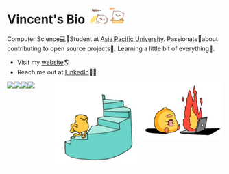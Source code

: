 # Vincent's Bio <img src="/assets/mochi-sleeping.gif" height="40px"/><img src="/assets/mochi-greeting.gif" height="40px">

<!-- Intro -->
Computer Science💻🧪Student at [Asia Pacific University](https://new.apu.edu.my/#).   Passionate💖about contributing to open source projects📂. Learning a little bit of everything🌝.

<img src="/assets/duck-fire.webp" align="right" height="133px" style="padding-top: 55px"/>

<!-- Contact -->
- Visit my [website](https://vincexodus.github.io/VincentChin/)🌎
- Reach me out at [LinkedIn](https://www.linkedin.com/in/vincentchin23/)🧑‍💼

<!-- Quotes -->
<a href="https://github.com/piyushsuthar/github-readme-quotes">
  <img align=left src="https://quotes-github-readme.vercel.app/api?type=horizontal&theme=dark?&quote=Just%20start,%20you%20can%20never%20be%20ready"/>
</a>

<!-- Github Streaks -->
<a href="https://git.io/streak-stats">
  <img align=left src="https://streak-stats.demolab.com/?user=Vincexodus&theme=transparent&border_radius=10" style="padding-bottom: 20px;"/>
</a>

<img src="/assets/running.webp" align="right" height="204px"/>

<!-- Github Stats -->
<a href="https://github.com/Vincexodus/github-readme-stats">
  <img align=left src="https://github-readme-stats.vercel.app/api?username=Vincexodus&theme=transparent&show_icons=true&border_radius=10"/>
</a>

<!-- Most Used Languages -->
<a href="https://github.com/Vincexodus/github-readme-stats">
  <img align=left src="https://github-readme-stats.vercel.app/api/top-langs/?username=Vincexodus&theme=transparent&layout=compact&border_radius=7.5"/>
</a>


